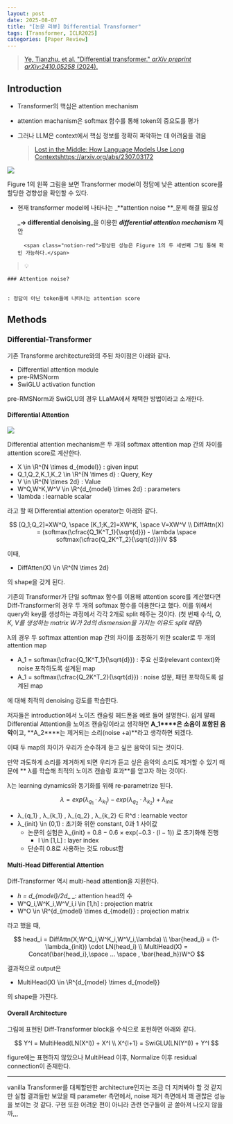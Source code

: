 ```yaml
---
layout: post
date: 2025-08-07
title: "[논문 리뷰] Differential Transformer"
tags: [Transformer, ICLR2025]
categories: [Paper Review]
---
```


> [Ye, Tianzhu, et al. "Differential transformer." ](https://arxiv.org/abs/2410.05258)[_arXiv preprint arXiv:2410.05258_](https://arxiv.org/abs/2410.05258)[ (2024).](https://arxiv.org/abs/2410.05258)



## Introduction

- Transformer의 핵심은 attention mechanism
- attention machanism은 softmax 함수를 통해 token의 중요도를 평가
- 그러나 LLM은 context에서 핵심 정보를 정확히 파악하는 데 어려움을 겪음

	> [Lost in the Middle: How Language Models Use Long Contextshttps://arxiv.org/abs/2307.03172](https://arxiv.org/abs/2307.03172)


![](https://prod-files-secure.s3.us-west-2.amazonaws.com/542b861c-36a8-4051-84e5-8804b6728dba/9083ea56-691a-4752-ae26-47f403431ac8/image.png?X-Amz-Algorithm=AWS4-HMAC-SHA256&X-Amz-Content-Sha256=UNSIGNED-PAYLOAD&X-Amz-Credential=ASIAZI2LB466SL5NQR52%2F20250906%2Fus-west-2%2Fs3%2Faws4_request&X-Amz-Date=20250906T200110Z&X-Amz-Expires=3600&X-Amz-Security-Token=IQoJb3JpZ2luX2VjECgaCXVzLXdlc3QtMiJIMEYCIQDNtqNL2IFBmscQYPgIMGUXub5G%2BOCI0Um%2F6YSOV12xCAIhAJU%2B59J%2F%2Bmd3vnxnALNcP2QoxLr0N2JHPSm5VaOhmQtgKogECJH%2F%2F%2F%2F%2F%2F%2F%2F%2F%2FwEQABoMNjM3NDIzMTgzODA1IgxbZ05UE5rurG3jTEcq3AO7rIhwLgvKPZL5nEbr%2BVaMYUzNCq4KwjEkwYvQLNVcDt8MxolqSvROj6SZFgvoYqeouzeLDM8kKD0zHurQK6EH8c%2FIyemdZ5QLN7WloaXnzVWwSU9zvJ0oRAmw96zwuDLfR%2BbVohJ%2FSZSCDWZI8OC2s%2BqQhAIcpUOi0rJNTfQaMV9JNf5nQhzUlaqJy21cGsqY8LY%2FdY9ytpTgMia31R5ct%2BmkkPDnMx9xE7xWRn0CXu1lpBSsZII8rG7e%2BXPx%2FR%2B5%2BmIdi9zjkxEmR2mwypfYtyDdpW0rPWYDj5K4NML3lAbHvREkMPdHfwc0XgrdSX9QnMn1cD4pUUUMcOa8yjRTMbt4Q%2BYIKbisTa%2BsO82AMrpUzyu4LWjAB2ntui%2FnpRaoQnaAfFcBbIZNblZPfYpiReyuGdAt0cbcFbfHK4SWzOOENtALjwVNtUgczdAykPDVgm5%2BdR3C6yABoBG5iW0u9MEq4KL333U7d9G%2BzVvd36xnf70pCY5B7W2TFtNryLEN68EsJV0JKkSv3zJVKlSSxa%2FZgzVvpnha%2BAkYZOHV4XME3RE7JoekgOwzCUAV8AbuMjXQptxkRKJAhoqDSe2EriKBZ8mBW3z%2F0k2jLrwSrLlK%2BYdSG%2F7FpubYuTCJr%2FHFBjqkAdyLVTgaJYF05Thu6a2W3NztFzS6zRDR3uAWLqLoIdMZYOSLxXCmzRgGWYFTijiVOeFfrZLRnnfTrxrczpIkTb1sE6Xn3XfpfxIYUZErvM%2BPEcg%2FYdtguT3LuNtpOe41%2FKuTvLoiXdUy4h%2Ffo07ooQZzlvRmq7Xs02p3lPEaJpSm3s5dAQzHOSl8mqae2XITLHI%2Bbh2VCbMZIRRQlsgpjJDidLh2&X-Amz-Signature=9c836a0dfc3f9e5c1a32153c333e9aa26cc36ede79edd94eed3ea82f4c3ba1fc&X-Amz-SignedHeaders=host&x-amz-checksum-mode=ENABLED&x-id=GetObject)


Figure 1의 왼쪽 그림을 보면 Transformer model이 정답에 낮은 attention score를 할당한 경향성을 확인할 수 있다.

- 현재 transformer model에 나타나는 _**attention noise **_문제 해결 필요성

	_**→ differential denoising**_을 이용한 _**differential attention mechanism**_ 제안


		<span class="notion-red">향상된 성능은 Figure 1의 두 세번째 그림 통해 확인 가능하다.</span>


> 💡 


	### Attention noise?


	: 정답이 아닌 token들에 나타나는 attention score



## Methods



### Differential-Transformer


기존 Transforme architecture와의 주된 차이점은 아래와 같다.

- Differential attention module
- pre-RMSNorm
- SwiGLU activation function

pre-RMSNorm과 SwiGLU의 경우 LLaMA에서 채택한 방법이라고 소개한다.



#### Differential Attention


![](https://prod-files-secure.s3.us-west-2.amazonaws.com/542b861c-36a8-4051-84e5-8804b6728dba/116d70b2-1963-4810-9167-f4c7d8a06e8f/image.png?X-Amz-Algorithm=AWS4-HMAC-SHA256&X-Amz-Content-Sha256=UNSIGNED-PAYLOAD&X-Amz-Credential=ASIAZI2LB466SL5NQR52%2F20250906%2Fus-west-2%2Fs3%2Faws4_request&X-Amz-Date=20250906T200110Z&X-Amz-Expires=3600&X-Amz-Security-Token=IQoJb3JpZ2luX2VjECgaCXVzLXdlc3QtMiJIMEYCIQDNtqNL2IFBmscQYPgIMGUXub5G%2BOCI0Um%2F6YSOV12xCAIhAJU%2B59J%2F%2Bmd3vnxnALNcP2QoxLr0N2JHPSm5VaOhmQtgKogECJH%2F%2F%2F%2F%2F%2F%2F%2F%2F%2FwEQABoMNjM3NDIzMTgzODA1IgxbZ05UE5rurG3jTEcq3AO7rIhwLgvKPZL5nEbr%2BVaMYUzNCq4KwjEkwYvQLNVcDt8MxolqSvROj6SZFgvoYqeouzeLDM8kKD0zHurQK6EH8c%2FIyemdZ5QLN7WloaXnzVWwSU9zvJ0oRAmw96zwuDLfR%2BbVohJ%2FSZSCDWZI8OC2s%2BqQhAIcpUOi0rJNTfQaMV9JNf5nQhzUlaqJy21cGsqY8LY%2FdY9ytpTgMia31R5ct%2BmkkPDnMx9xE7xWRn0CXu1lpBSsZII8rG7e%2BXPx%2FR%2B5%2BmIdi9zjkxEmR2mwypfYtyDdpW0rPWYDj5K4NML3lAbHvREkMPdHfwc0XgrdSX9QnMn1cD4pUUUMcOa8yjRTMbt4Q%2BYIKbisTa%2BsO82AMrpUzyu4LWjAB2ntui%2FnpRaoQnaAfFcBbIZNblZPfYpiReyuGdAt0cbcFbfHK4SWzOOENtALjwVNtUgczdAykPDVgm5%2BdR3C6yABoBG5iW0u9MEq4KL333U7d9G%2BzVvd36xnf70pCY5B7W2TFtNryLEN68EsJV0JKkSv3zJVKlSSxa%2FZgzVvpnha%2BAkYZOHV4XME3RE7JoekgOwzCUAV8AbuMjXQptxkRKJAhoqDSe2EriKBZ8mBW3z%2F0k2jLrwSrLlK%2BYdSG%2F7FpubYuTCJr%2FHFBjqkAdyLVTgaJYF05Thu6a2W3NztFzS6zRDR3uAWLqLoIdMZYOSLxXCmzRgGWYFTijiVOeFfrZLRnnfTrxrczpIkTb1sE6Xn3XfpfxIYUZErvM%2BPEcg%2FYdtguT3LuNtpOe41%2FKuTvLoiXdUy4h%2Ffo07ooQZzlvRmq7Xs02p3lPEaJpSm3s5dAQzHOSl8mqae2XITLHI%2Bbh2VCbMZIRRQlsgpjJDidLh2&X-Amz-Signature=994521f283751502c156798e4d9cab36903de3007005ee32e0974eea3fa2beb7&X-Amz-SignedHeaders=host&x-amz-checksum-mode=ENABLED&x-id=GetObject)


Differential attention mechanism은 두 개의 softmax attention map 간의 차이를 attention score로 계산한다.

- X \in \R^{N \times d\_{model}} : given input
- Q\_1,Q\_2,K\_1,K\_2 \in \R^{N \times d} : Query, Key
- V \in \R^{N \times 2d} : Value
- W^Q,W^K,W^V \in \R^{d\_{model} \times 2d} : parameters
- \lambda : learnable scalar

라고 할 때 Differential attention operator는 아래와 같다.


$$
[Q_1;Q_2]=XW^Q, \space [K_1;K_2]=XW^K, \space V=XW^V \\
DiffAttn(X) = (softmax(\cfrac{Q_1K^T_1}{\sqrt{d}}) - \lambda \space softmax(\cfrac{Q_2K^T_2}{\sqrt{d}}))V
$$


이때,

- DiffAtten(X) \in \R^{N \times 2d}

의 shape을 갖게 된다.


기존의 Transformer가 단일 softmax 함수를 이용해 attention score를 계산했다면 Diff-Transformer의 경우 두 개의 softmax 함수를 이용한다고 했다. 이를 위해서 query와 key를 생성하는 과정에서 각각 2개로 split 해주는 것이다. <span class="notion-red">(첫 번째 수식, </span><span class="notion-red">_Q, K, V를 생성하는 matrix W가 2d의 dismension을 가지는 이유도 split 때문_</span><span class="notion-red">)</span>


 λ의 경우 두 softmax attention map 간의 차이를 조정하기 위한 scaler로 두 개의 attention map

- A\_1 = softmax(\cfrac{Q\_1K^T\_1}{\sqrt{d}}) : 주요 신호(relevant context)와 noise 포착하도록 설계된 map
- A\_1 = softmax(\cfrac{Q\_2K^T\_2}{\sqrt{d}}) : noise 성분, 패턴 포착하도록 설계된 map 

에 대해 최적의 denoising 강도를 학습한다.


저자들은 introduction에서 노이즈 캔슬링 헤드폰을 예로 들어 설명한다. 쉽게 말해 Differential Attention을 노이즈 캔슬링이라고 생각하면 **A\_1****은 소음이 포함된 음악**이고, **A\_2****는 제거되는 소리(noise +a)**라고 생각하면 되겠다. 


이때 두 map의 차이가 우리가 순수하게 듣고 싶은 음악이 되는 것이다. 


만약 과도하게 소리를 제거하게 되면 우리가 듣고 싶은 음악의 소리도 제거할 수 있기 때문에 ** λ를 학습해 최적의 노이즈 캔슬링 효과**를 얻고자 하는 것이다.


λ는 learning dynamics와 동기화를 위해 re-parametrize 된다.


$$
\lambda = exp(\lambda_{q_1} \cdot \lambda_{k_1}) - exp(\lambda_{q_2} \cdot \lambda_{k_2}) + \lambda_{init}
$$

- λ\_{q\_1} , λ\_{k\_1} , λ\_{q\_2} , λ\_{k\_2} ∈ R^d : learnable vector
- λ\_{init} \in (0,1) : 초기화 위한 constant, 0과 1 사이값
	- 논문의 실험은 λ\_{init} = 0.8 − 0.6 × exp(−0.3 · (l − 1)) 로 초기화해 진행
		- l \in [1,L] : layer index
	- 단순히 0.8로 사용하는 것도 robust함


#### **Multi-Head Differential Attention**


Diff-Transformer 역시 multi-head attention을 지원한다.

- _h = d\_{model}/2d__ _: attention head의 수
- W^Q\_i,W^K\_i,W^V\_i,i \in [1,h] : projection matrix
- W^O \in \R^{d\_{model} \times d\_{model}} : projection matrix

라고 했을 때,


$$
head_i = DiffAttn(X;W^Q_i,W^K_i,W^V_i,\lambda) \\
\bar{head_i} = (1-\lambda_{init}) \cdot LN(head_i) \\
MultiHead(X) = Concat(\bar{head_i},\space ... \space , \bar{head_h})W^O
$$


결과적으로 output은

- MultiHead(X) \in \R^{d\_{model} \times d\_{model}}

의 shape을 가진다.



#### Overall Architecture


그림에 표현된 Diff-Transformer block을 수식으로 표현하면 아래와 같다.


$$
Y^l = MultiHead(LN(X^l)) + X^l \\
X^{l+1} = SwiGLU(LN(Y^l)) + Y^l
$$


figure에는 표현하지 않았으나 MultiHead 이후, Normalize 이후 residual connection이 존재한다.


---


vanilla Transformer를 대체할만한 architecture인지는 조금 더 지켜봐야 할 것 같지만 실험 결과들만 보았을 때 parameter 측면에서, noise 제거 측면에서 꽤 괜찮은 성능을 보이는 것 같다. 구현 또한 어려운 편이 아니라 관련 연구들이 곧 쏟아져 나오지 않을까,,,

